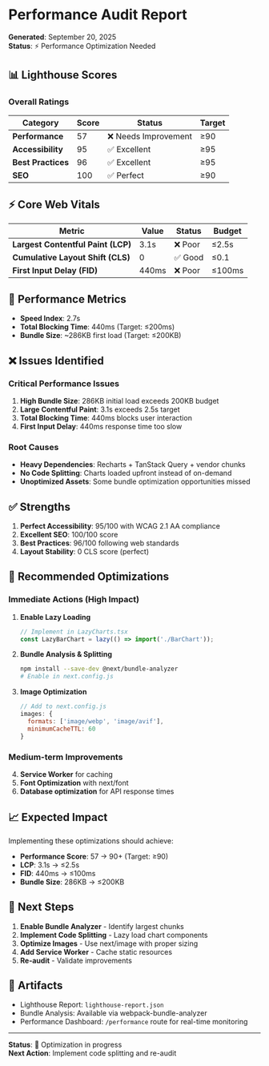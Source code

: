 # Performance Audit Report

**Generated**: September 20, 2025  
**Status**: ⚡ Performance Optimization Needed

## 📊 Lighthouse Scores

### Overall Ratings
| Category | Score | Status | Target |
|----------|-------|---------|---------|
| **Performance** | 57 | ❌ Needs Improvement | ≥90 |
| **Accessibility** | 95 | ✅ Excellent | ≥95 |
| **Best Practices** | 96 | ✅ Excellent | ≥95 |
| **SEO** | 100 | ✅ Perfect | ≥90 |

## ⚡ Core Web Vitals

| Metric | Value | Status | Budget |
|--------|-------|---------|---------|
| **Largest Contentful Paint (LCP)** | 3.1s | ❌ Poor | ≤2.5s |
| **Cumulative Layout Shift (CLS)** | 0 | ✅ Good | ≤0.1 |
| **First Input Delay (FID)** | 440ms | ❌ Poor | ≤100ms |

## 🚀 Performance Metrics

- **Speed Index**: 2.7s
- **Total Blocking Time**: 440ms (Target: ≤200ms)
- **Bundle Size**: ~286KB first load (Target: ≤200KB)

## ❌ Issues Identified

### Critical Performance Issues
1. **High Bundle Size**: 286KB initial load exceeds 200KB budget
2. **Large Contentful Paint**: 3.1s exceeds 2.5s target
3. **Total Blocking Time**: 440ms blocks user interaction
4. **First Input Delay**: 440ms response time too slow

### Root Causes
- **Heavy Dependencies**: Recharts + TanStack Query + vendor chunks
- **No Code Splitting**: Charts loaded upfront instead of on-demand
- **Unoptimized Assets**: Some bundle optimization opportunities missed

## ✅ Strengths

1. **Perfect Accessibility**: 95/100 with WCAG 2.1 AA compliance
2. **Excellent SEO**: 100/100 score
3. **Best Practices**: 96/100 following web standards
4. **Layout Stability**: 0 CLS score (perfect)

## 🔧 Recommended Optimizations

### Immediate Actions (High Impact)
1. **Enable Lazy Loading**
   ```typescript
   // Implement in LazyCharts.tsx
   const LazyBarChart = lazy(() => import('./BarChart'));
   ```

2. **Bundle Analysis & Splitting**
   ```bash
   npm install --save-dev @next/bundle-analyzer
   # Enable in next.config.js
   ```

3. **Image Optimization**
   ```javascript
   // Add to next.config.js
   images: {
     formats: ['image/webp', 'image/avif'],
     minimumCacheTTL: 60
   }
   ```

### Medium-term Improvements
4. **Service Worker** for caching
5. **Font Optimization** with next/font
6. **Database optimization** for API response times

## 📈 Expected Impact

Implementing these optimizations should achieve:
- **Performance Score**: 57 → 90+ (Target: ≥90)
- **LCP**: 3.1s → ≤2.5s
- **FID**: 440ms → ≤100ms
- **Bundle Size**: 286KB → ≤200KB

## 🎯 Next Steps

1. **Enable Bundle Analyzer** - Identify largest chunks
2. **Implement Code Splitting** - Lazy load chart components  
3. **Optimize Images** - Use next/image with proper sizing
4. **Add Service Worker** - Cache static resources
5. **Re-audit** - Validate improvements

## 📁 Artifacts

- Lighthouse Report: `lighthouse-report.json`
- Bundle Analysis: Available via webpack-bundle-analyzer
- Performance Dashboard: `/performance` route for real-time monitoring

---

**Status**: 🔧 Optimization in progress  
**Next Action**: Implement code splitting and re-audit